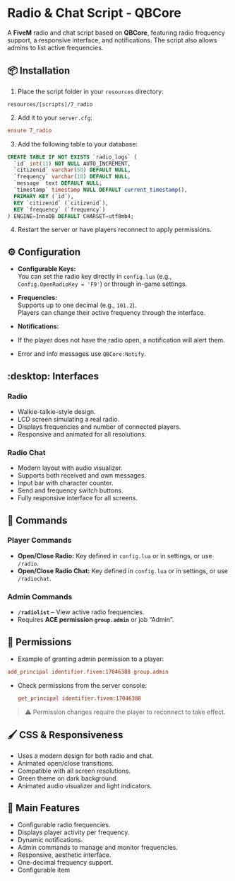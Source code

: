 # Radio & Chat Script - QBCore

A **FiveM** radio and chat script based on **QBCore**, featuring radio frequency support, a responsive interface, and notifications. The script also allows admins to list active frequencies.

## :package: Installation

1. Place the script folder in your `resources` directory:

```
resources/[scripts]/7_radio
```

2. Add it to your `server.cfg`:

```cfg
ensure 7_radio
```

3. Add the following table to your database:

```sql
CREATE TABLE IF NOT EXISTS `radio_logs` (
  `id` int(11) NOT NULL AUTO_INCREMENT,
  `citizenid` varchar(50) DEFAULT NULL,
  `frequency` varchar(10) DEFAULT NULL,
  `message` text DEFAULT NULL,
  `timestamp` timestamp NULL DEFAULT current_timestamp(),
  PRIMARY KEY (`id`),
  KEY `citizenid` (`citizenid`),
  KEY `frequency` (`frequency`)
) ENGINE=InnoDB DEFAULT CHARSET=utf8mb4;
```

4. Restart the server or have players reconnect to apply permissions.

## :gear: Configuration

* **Configurable Keys:**  
You can set the radio key directly in `config.lua` (e.g., `Config.OpenRadioKey = 'F9'`) or through in-game settings.

* **Frequencies:**  
Supports up to one decimal (e.g., `101.2`).  
Players can change their active frequency through the interface.

* **Notifications:**  
* If the player does not have the radio open, a notification will alert them.  
* Error and info messages use `QBCore:Notify`.

## :desktop: Interfaces

### Radio

* Walkie-talkie–style design.  
* LCD screen simulating a real radio.  
* Displays frequencies and number of connected players.  
* Responsive and animated for all resolutions.

### Radio Chat

* Modern layout with audio visualizer.  
* Supports both received and own messages.  
* Input bar with character counter.  
* Send and frequency switch buttons.  
* Fully responsive interface for all screens.

## :wrench: Commands

### Player Commands

* **Open/Close Radio:** Key defined in `config.lua` or in settings, or use `/radio`.  
* **Open/Close Radio Chat:** Key defined in `config.lua` or in settings, or use `/radiochat`.

### Admin Commands

* **`/radiolist`** – View active radio frequencies.  
* Requires **ACE permission `group.admin`** or job “Admin”.

## :key: Permissions

* Example of granting admin permission to a player:

```cfg
add_principal identifier.fivem:17046388 group.admin
````

* Check permissions from the server console:

  ```cfg
  get_principal identifier.fivem:17046388
  ```

> :warning: Permission changes require the player to reconnect to take effect.

## :paintbrush: CSS & Responsiveness

* Uses a modern design for both radio and chat.
* Animated open/close transitions.
* Compatible with all screen resolutions.
* Green theme on dark background.
* Animated audio visualizer and light indicators.

## :rocket: Main Features

* Configurable radio frequencies.
* Displays player activity per frequency.
* Dynamic notifications.
* Admin commands to manage and monitor frequencies.
* Responsive, aesthetic interface.
* One-decimal frequency support.
* Configurable item

